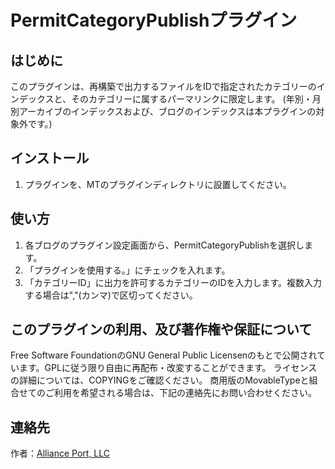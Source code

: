 PermitCategoryPublishプラグイン
=====================

はじめに
--------

このプラグインは、再構築で出力するファイルをIDで指定されたカテゴリーのインデックスと、そのカテゴリーに属するパーマリンクに限定します。
(年別・月別アーカイブのインデックスおよび、ブログのインデックスは本プラグインの対象外です。)

インストール
------------

1. プラグインを、MTのプラグインディレクトリに設置してください。

使い方
------

1. 各ブログのプラグイン設定画面から、PermitCategoryPublishを選択します。
1. 「プラグインを使用する。」にチェックを入れます。
1. 「カテゴリーID」に出力を許可するカテゴリーのIDを入力します。複数入力する場合は","(カンマ)で区切ってください。

このプラグインの利用、及び著作権や保証について
----------------------------------------------

Free Software FoundationのGNU General Public Licensenのもとで公開されています。GPLに従う限り自由に再配布・改変することができます。
ライセンスの詳細については、COPYINGをご確認ください。
商用版のMovableTypeと組合せてのご利用を希望される場合は、下記の連絡先にお問い合わせください。


連絡先
------

作者：[Alliance Port, LLC](http://www.allianceport.jp/)

